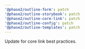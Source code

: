 ```yaml
---
'@phase2/outline-form': patch
'@phase2/outline-storybook': patch
'@phase2/outline-core-link': patch
'@phase2/outline-config': patch
'@phase2/outline-templates': patch
---
```


Update for core link best practices.
